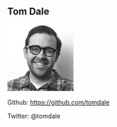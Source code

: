 ##  Tom Dale

![picture of Tom Dale](images/core/tdale.jpg)

Github: https://github.com/tomdale

Twitter: @tomdale
